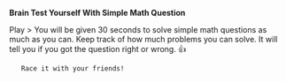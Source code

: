 **Brain Test Yourself With Simple Math Question**

Play > You will be given 30 seconds to solve simple math questions
       as much as you can. Keep track of how much problems you can solve.
       It will tell you if you got the question right or wrong. :+1:
       
       Race it with your friends! 
